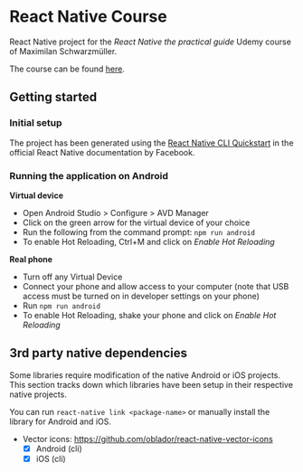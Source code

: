 # React Native Course

React Native project for the _React Native the practical guide_ Udemy course of Maximilan
Schwarzmüller.

The course can be found [here](https://www.udemy.com/react-native-the-practical-guide).

## Getting started

### Initial setup

The project has been generated using the
[React Native CLI Quickstart](https://facebook.github.io/react-native/docs/getting-started)
in the official React Native documentation by Facebook.

### Running the application on Android

**Virtual device**

- Open Android Studio > Configure > AVD Manager
- Click on the green arrow for the virtual device of your choice
- Run the following from the command prompt: `npm run android`
- To enable Hot Reloading, Ctrl+M and click on _Enable Hot Reloading_

**Real phone**

- Turn off any Virtual Device
- Connect your phone and allow access to your computer (note that USB access must be
  turned on in developer settings on your phone)
- Run `npm run android`
- To enable Hot Reloading, shake your phone and click on _Enable Hot Reloading_

## 3rd party native dependencies

Some libraries require modification of the native Android or iOS projects. This section
tracks down which libraries have been setup in their respective native projects.

You can run `react-native link <package-name>` or manually install the library for Android
and iOS.

- Vector icons: https://github.com/oblador/react-native-vector-icons
  - [x] Android (cli)
  - [x] iOS (cli)
